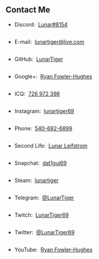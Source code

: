 <h2 id="contact">Contact Me</h2>
<ul>
  <li>Discord:&nbsp;&nbsp;<a href="https://discordapp.com/users/206291426932293634" target="_blank">Lunar#8154</a></li><hr style="height:1px; visibility:hidden;" />
  <li>E-mail:&nbsp;&nbsp;<a href="mailto:lunartiger@live.com" target="_top">lunartiger@live.com</a></li><hr style="height:1px; visibility:hidden;" />
  <!--<li><a href="https://www.facebook.com/lunartiger" target="_blank">Facebook</a></li><hr style="height:1px; visibility:hidden;" />-->
  <li>GitHub:&nbsp;&nbsp;<a href="https://github.com/LunarTiger" target="_blank">LunarTiger</a></li><hr style="height:1px; visibility:hidden;" />
  <li>Google+:&nbsp;&nbsp;<a href="https://plus.google.com/+RyanFowlerHughes" target="_blank">Ryan Fowler-Hughes</a></li><hr style="height:1px; visibility:hidden;" />
  <li>ICQ:&nbsp;&nbsp;<a href="https://icq.com/people/726972398" target="_blank">726 972 398</a></li><hr style="height:1px; visibility:hidden;" />
  <li>Instagram:&nbsp;&nbsp;<a href="https://www.instagram.com/lunartiger69/" target="_blank">lunartiger69</a></li><hr style="height:1px; visibility:hidden;" />
  <li>Phone:&nbsp;&nbsp;<a href="tel:+15406926899">540-692-6899</a></li><hr style="height:1px; visibility:hidden;" />
  <li>Second Life:&nbsp;&nbsp;<a href="https://my.secondlife.com/lunar.leifstrom" target="_blank">Lunar Leifstrom</a></li><hr style="height:1px; visibility:hidden;" />
  <li>Snapchat:&nbsp;&nbsp;<a href="https://www.snapchat.com/add/dat1gui69" target="_blank">dat1gui69</a></li><hr style="height:1px; visibility:hidden;" />
  <li>Steam:&nbsp;&nbsp;<a href="http://steamcommunity.com/id/lunartiger" target="_blank">lunartiger</a></li><hr style="height:1px; visibility:hidden;" />
  <li>Telegram:&nbsp;&nbsp;<a href="https://t.me/LunarTiger" target="_blank">@LunarTiger</a></li><hr style="height:1px; visibility:hidden;" />
  <li>Twitch:&nbsp;&nbsp;<a href="https://www.twitch.tv/lunartiger69" target="_blank">LunarTiger69</a></li><hr style="height:1px; visibility:hidden;" />
  <li>Twitter:&nbsp;&nbsp;<a href="https://twitter.com/LunarTiger69" target="_blank">@LunarTiger69</a></li><hr style="height:1px; visibility:hidden;" />
  <li>YouTube:&nbsp;&nbsp;<a href="https://www.youtube.com/user/69lunartiger" target="_blank">Ryan Fowler-Hughes</a></li>
</ul>